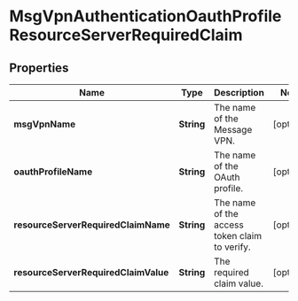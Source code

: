 

# MsgVpnAuthenticationOauthProfileResourceServerRequiredClaim


## Properties

| Name | Type | Description | Notes |
|------------ | ------------- | ------------- | -------------|
|**msgVpnName** | **String** | The name of the Message VPN. |  [optional] |
|**oauthProfileName** | **String** | The name of the OAuth profile. |  [optional] |
|**resourceServerRequiredClaimName** | **String** | The name of the access token claim to verify. |  [optional] |
|**resourceServerRequiredClaimValue** | **String** | The required claim value. |  [optional] |




